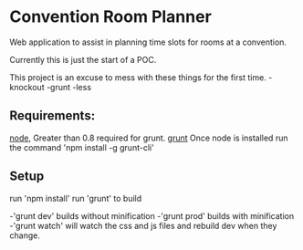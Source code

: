 Convention Room Planner
=================

Web application to assist in planning time slots for rooms at a convention.

Currently this is just the start of a POC.

This project is an excuse to mess with these things for the first time.
-knockout
-grunt
-less

Requirements:
-------------------------
[node](http://nodejs.org/), Greater than 0.8 required for grunt.
[grunt](http://gruntjs.com/)  Once node is installed run the command 'npm install -g grunt-cli'

Setup
-------------------------
run 'npm install'
run 'grunt' to build

-'grunt dev' builds without minification
-'grunt prod' builds with minification
-'grunt watch' will watch the css and js files and rebuild dev when they change.
